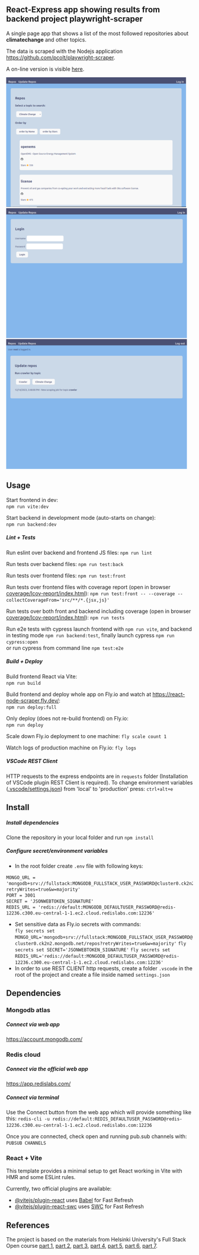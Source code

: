 ## React-Express app showing results from backend project playwright-scraper

A single page app that shows a list of the most followed repositories about **climatechange** and other topics.  
   
The data is scraped with the Nodejs application https://github.com/pcolt/playwright-scraper.  

A on-line version is visible [here](https://react-node-scraper.fly.dev/).   

<!-- ![App screenshot](/public/react-express-1.png "App screenshot") -->
<div >
<img src="/public/react-express-1.png" alt="App screenshot 1" title="App screenshot 1" height="350"/>
<img src="/public/react-express-2.png" alt="App screenshot 2" title="App screenshot 1" height="350"/>
<img src="/public/react-express-3.png" alt="App screenshot 2" title="App screenshot 1" height="350"/>
</div>
<!-- ![App screenshot](/public/react-express-2.png "App screenshot") -->

## Usage

Start frontend in dev:   
`npm run vite:dev`

Start backend in development mode (auto-starts on change):   
`npm run backend:dev`

##### Lint + Tests

Run eslint over backend and frontend JS files:
`npm run lint`

Run tests over backend files:
`npm run test:back`

Run tests over frontend files:
`npm run test:front`

Run tests over frontend files with coverage report (open in browser [coverage/lcov-report/index.html](coverage/lcov-report/index.html)):
`npm run test:front -- --coverage --collectCoverageFrom='src/**/*.{jsx,js}'`

Run tests over both front and backend including coverage (open in browser [coverage/lcov-report/index.html](coverage/lcov-report/index.html)):
`npm run tests`

Run e2e tests with cypress
launch frontend with `npm run vite`, and backend in testing mode `npm run backend:test`, finally launch cypress `npm run cypress:open`   
or run cypress from command line `npm test:e2e`

##### Build + Deploy

Build frontend React via Vite:   
`npm run build`

Build frontend and deploy whole app on Fly.io and watch at https://react-node-scraper.fly.dev/:   
`npm run deploy:full`

Only deploy (does not re-build frontend) on Fly.io:   
`npm run deploy`

Scale down Fly.io deployment to one machine:
`fly scale count 1`

Watch logs of production machine on Fly.io:
`fly logs`

##### VSCode REST Client

HTTP requests to the express endpoints are in `requests` folder (Installation of VSCode plugin REST Client is required).
To change environment variables ([.vscode/settings.json](.vscode/settings.json)) from 'local' to 'production' press:
`ctrl+alt+e`

## Install

##### Install dependencies
Clone the repository in your local folder and run `npm install`

##### Configure secret/environment variables
- In the root folder create `.env` file with following keys:   
```
MONGO_URL = 'mongodb+srv://fullstack:MONGODB_FULLSTACK_USER_PASSWORD@cluster0.ck2n2.mongodb.net/repos?retryWrites=true&w=majority'
PORT = 3001
SECRET = 'JSONWEBTOKEN_SIGNATURE'
REDIS_URL = 'redis://default:MONGODB_DEFAULTUSER_PASSWORD@redis-12236.c300.eu-central-1-1.ec2.cloud.redislabs.com:12236'
```
- Set sensitive data as Fly.io secrets with commands:   
`fly secrets set MONGO_URL='mongodb+srv://fullstack:MONGODB_FULLSTACK_USER_PASSWORD@cluster0.ck2n2.mongodb.net/repos?retryWrites=true&w=majority'`
`fly secrets set SECRET='JSONWEBTOKEN_SIGNATURE'`
`fly secrets set REDIS_URL='redis://default:MONGODB_DEFAULTUSER_PASSWORD@redis-12236.c300.eu-central-1-1.ec2.cloud.redislabs.com:12236'`
- In order to use REST CLIENT http requests, create a folder `.vscode` in the root of the project and create a file inside named `settings.json`

## Dependencies 

### Mongodb atlas

##### Connect via web app
https://account.mongodb.com/

### Redis cloud

##### Connect via the official web app

https://app.redislabs.com/ 

##### Connect via terminal
Use the Connect button from the web app which will provide something like this:
`redis-cli -u redis://default:REDIS_DEFAULTUSER_PASSWORD@redis-12236.c300.eu-central-1-1.ec2.cloud.redislabs.com:12236`

Once you are connected, check open and running pub.sub channels with:
`PUBSUB CHANNELS`

### React + Vite

This template provides a minimal setup to get React working in Vite with HMR and some ESLint rules.

Currently, two official plugins are available:

- [@vitejs/plugin-react](https://github.com/vitejs/vite-plugin-react/blob/main/packages/plugin-react/README.md) uses [Babel](https://babeljs.io/) for Fast Refresh
- [@vitejs/plugin-react-swc](https://github.com/vitejs/vite-plugin-react-swc) uses [SWC](https://swc.rs/) for Fast Refresh

## References

The project is based on the materials from Helsinki University's Full Stack Open course [part 1](https://fullstackopen.com/en/part1/), [part 2](https://fullstackopen.com/en/part2/), [part 3](https://fullstackopen.com/en/part3/), [part 4](https://fullstackopen.com/en/part4/), [part 5](https://fullstackopen.com/en/part5/), [part 6](https://fullstackopen.com/en/part6/), [part 7](https://fullstackopen.com/en/part7/).
